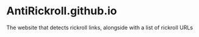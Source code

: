 # AntiRickroll.github.io
The website that detects rickroll links, alongside with a list of rickroll URLs
